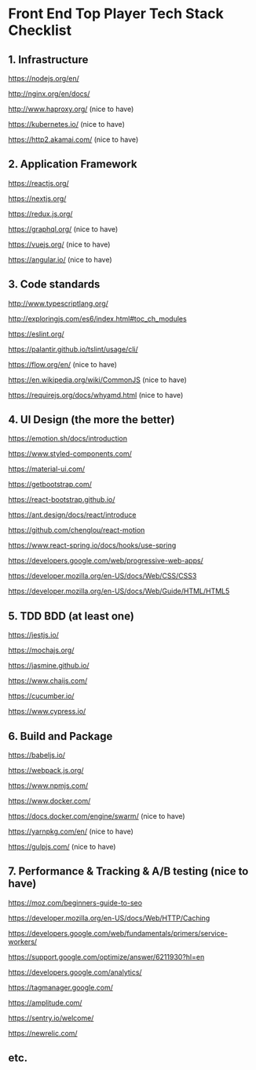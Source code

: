 # Front End Top Player Tech Stack Checklist

## 1. Infrastructure

https://nodejs.org/en/

http://nginx.org/en/docs/

http://www.haproxy.org/ (nice to have)

https://kubernetes.io/ (nice to have)

https://http2.akamai.com/ (nice to have)

## 2. Application Framework

https://reactjs.org/

https://nextjs.org/

https://redux.js.org/

https://graphql.org/ (nice to have)

https://vuejs.org/ (nice to have)

https://angular.io/ (nice to have)

## 3. Code standards

http://www.typescriptlang.org/

http://exploringjs.com/es6/index.html#toc_ch_modules

https://eslint.org/

https://palantir.github.io/tslint/usage/cli/

https://flow.org/en/ (nice to have)

https://en.wikipedia.org/wiki/CommonJS (nice to have)

https://requirejs.org/docs/whyamd.html (nice to have)

## 4. UI Design (the more the better)

https://emotion.sh/docs/introduction

https://www.styled-components.com/

https://material-ui.com/

https://getbootstrap.com/

https://react-bootstrap.github.io/

https://ant.design/docs/react/introduce

https://github.com/chenglou/react-motion

https://www.react-spring.io/docs/hooks/use-spring

https://developers.google.com/web/progressive-web-apps/

https://developer.mozilla.org/en-US/docs/Web/CSS/CSS3

https://developer.mozilla.org/en-US/docs/Web/Guide/HTML/HTML5

## 5. TDD BDD (at least one)

https://jestjs.io/

https://mochajs.org/

https://jasmine.github.io/

https://www.chaijs.com/

https://cucumber.io/

https://www.cypress.io/

## 6. Build and Package

https://babeljs.io/

https://webpack.js.org/

https://www.npmjs.com/

https://www.docker.com/

https://docs.docker.com/engine/swarm/ (nice to have)

https://yarnpkg.com/en/ (nice to have)

https://gulpjs.com/ (nice to have)

## 7. Performance & Tracking & A/B testing (nice to have)

https://moz.com/beginners-guide-to-seo

https://developer.mozilla.org/en-US/docs/Web/HTTP/Caching

https://developers.google.com/web/fundamentals/primers/service-workers/

https://support.google.com/optimize/answer/6211930?hl=en

https://developers.google.com/analytics/

https://tagmanager.google.com/

https://amplitude.com/

https://sentry.io/welcome/

https://newrelic.com/

## etc.
